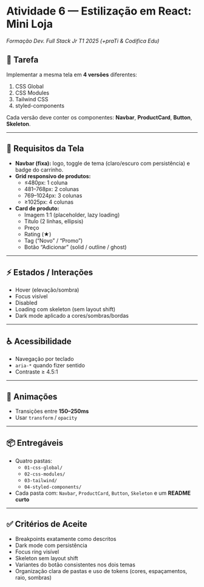 # Atividade 6 — Estilização em React: Mini Loja  
_Formação Dev. Full Stack Jr T1 2025 (+praTi & Codifica Edu)_

## 📌 Tarefa
Implementar a mesma tela em **4 versões** diferentes:

1. CSS Global  
2. CSS Modules  
3. Tailwind CSS  
4. styled-components  

Cada versão deve conter os componentes: **Navbar**, **ProductCard**, **Button**, **Skeleton**.

---

## 🎯 Requisitos da Tela
- **Navbar (fixa):** logo, toggle de tema (claro/escuro com persistência) e badge do carrinho.  
- **Grid responsivo de produtos:**  
  - ≤480px: 1 coluna  
  - 481–768px: 2 colunas  
  - 769–1024px: 3 colunas  
  - ≥1025px: 4 colunas  
- **Card de produto:**  
  - Imagem 1:1 (placeholder, lazy loading)  
  - Título (2 linhas, ellipsis)  
  - Preço  
  - Rating (★)  
  - Tag (“Novo” / “Promo”)  
  - Botão “Adicionar” (solid / outline / ghost)

---

## ⚡ Estados / Interações
- Hover (elevação/sombra)  
- Focus visível  
- Disabled  
- Loading com skeleton (sem layout shift)  
- Dark mode aplicado a cores/sombras/bordas  

---

## ♿ Acessibilidade
- Navegação por teclado  
- `aria-*` quando fizer sentido  
- Contraste ≥ 4.5:1  

---

## 🎨 Animações
- Transições entre **150–250ms**  
- Usar `transform` / `opacity`  

---

## 📦 Entregáveis
- Quatro pastas:  
  - `01-css-global/`  
  - `02-css-modules/`  
  - `03-tailwind/`  
  - `04-styled-components/`  
- Cada pasta com: `Navbar`, `ProductCard`, `Button`, `Skeleton` e um **README curto**  

---

## ✅ Critérios de Aceite
- Breakpoints exatamente como descritos  
- Dark mode com persistência  
- Focus ring visível  
- Skeleton sem layout shift  
- Variantes do botão consistentes nos dois temas  
- Organização clara de pastas e uso de tokens (cores, espaçamentos, raio, sombras)  
